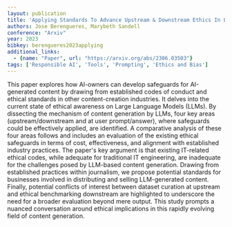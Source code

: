 ```yaml
---
layout: publication
title: 'Applying Standards To Advance Upstream & Downstream Ethics In Large Language Models'
authors: Jose Berengueres, Marybeth Sandell
conference: "Arxiv"
year: 2023
bibkey: berengueres2023applying
additional_links:
  - {name: "Paper", url: "https://arxiv.org/abs/2306.03503"}
tags: ['Responsible AI', 'Tools', 'Prompting', 'Ethics and Bias']
---
```

This paper explores how AI-owners can develop safeguards for AI-generated
content by drawing from established codes of conduct and ethical standards in
other content-creation industries. It delves into the current state of ethical
awareness on Large Language Models (LLMs). By dissecting the mechanism of
content generation by LLMs, four key areas (upstream/downstream and at user
prompt/answer), where safeguards could be effectively applied, are identified.
A comparative analysis of these four areas follows and includes an evaluation
of the existing ethical safeguards in terms of cost, effectiveness, and
alignment with established industry practices. The paper's key argument is that
existing IT-related ethical codes, while adequate for traditional IT
engineering, are inadequate for the challenges posed by LLM-based content
generation. Drawing from established practices within journalism, we propose
potential standards for businesses involved in distributing and selling
LLM-generated content. Finally, potential conflicts of interest between dataset
curation at upstream and ethical benchmarking downstream are highlighted to
underscore the need for a broader evaluation beyond mere output. This study
prompts a nuanced conversation around ethical implications in this rapidly
evolving field of content generation.

